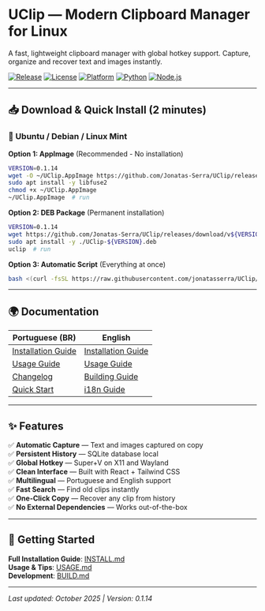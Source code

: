 # UClip — Modern Clipboard Manager for Linux

A fast, lightweight clipboard manager with global hotkey support. Capture, organize and recover text and images instantly.

[![Release](https://img.shields.io/github/v/release/jonatasserra/UClip?style=flat-square)](https://github.com/Jonatas-Serra/UClip/releases)
[![License](https://img.shields.io/badge/license-MIT-blue?style=flat-square)](LICENSE)
[![Platform](https://img.shields.io/badge/platform-Linux-yellow?style=flat-square)](../README.md)
[![Python](https://img.shields.io/badge/python-3.8+-blue?style=flat-square)](https://www.python.org/)
[![Node.js](https://img.shields.io/badge/node-16+-green?style=flat-square)](https://nodejs.org/)

---

## 📥 Download & Quick Install (2 minutes)

### 🐧 Ubuntu / Debian / Linux Mint

**Option 1: AppImage** (Recommended - No installation)
```bash
VERSION=0.1.14
wget -O ~/UClip.AppImage https://github.com/Jonatas-Serra/UClip/releases/download/v${VERSION}/UClip-${VERSION}.AppImage
sudo apt install -y libfuse2
chmod +x ~/UClip.AppImage
~/UClip.AppImage  # run
```

**Option 2: DEB Package** (Permanent installation)
```bash
VERSION=0.1.14
wget https://github.com/Jonatas-Serra/UClip/releases/download/v${VERSION}/UClip-${VERSION}.deb
sudo apt install -y ./UClip-${VERSION}.deb
uclip  # run
```

**Option 3: Automatic Script** (Everything at once)
```bash
bash <(curl -fsSL https://raw.githubusercontent.com/jonatasserra/UClip/main/scripts/install.sh)
```

---

## 🌍 Documentation

| Portuguese (BR) | English |
|--------|---------|
| [Installation Guide](INSTALL.pt.md) | [Installation Guide](INSTALL.md) |
| [Usage Guide](USAGE.pt.md) | [Usage Guide](USAGE.md) |
| [Changelog](CHANGELOG.md) | [Building Guide](BUILD.md) |
| [Quick Start](QUICK_START.md) | [i18n Guide](I18N_GUIDE.md) |

---

## ✨ Features

✅ **Automatic Capture** — Text and images captured on copy  
✅ **Persistent History** — SQLite database local  
✅ **Global Hotkey** — Super+V on X11 and Wayland  
✅ **Clean Interface** — Built with React + Tailwind CSS  
✅ **Multilingual** — Portuguese and English support  
✅ **Fast Search** — Find old clips instantly  
✅ **One-Click Copy** — Recover any clip from history  
✅ **No External Dependencies** — Works out-of-the-box

---

## 🚀 Getting Started

**Full Installation Guide**: [INSTALL.md](INSTALL.md)  
**Usage & Tips**: [USAGE.md](USAGE.md)  
**Development**: [BUILD.md](BUILD.md)

---

*Last updated: October 2025 | Version: 0.1.14*

